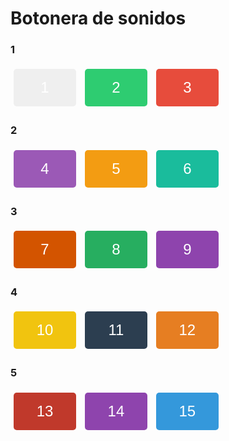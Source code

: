 <html>
<head>
  <title>Botonera de sonidos</title>
  <style>
    /* CSS styles for buttons */
    .numbered-button {
      font-size: 24px; /* set the font size */
      width: 100px; /* set the width */
      height: 60px; /* set the height */
      margin: 5px; /* add margin between buttons */
      color: #fff; /* set the text color */
      border: none; /* remove button borders */
      border-radius: 5px; /* add border radius for rounded edges */
    }

    /* Custom background colors for each button */
    #button1 {
      background-color: #3498db; /* blue */
    }

    #button2 {
      background-color: #2ecc71; /* green */
    }

    #button3 {
      background-color: #e74c3c; /* red */
    }

    #button4 {
      background-color: #9b59b6; /* purple */
    }

    #button5 {
      background-color: #f39c12; /* orange */
    }

    #button6 {
      background-color: #1abc9c; /* teal */
    }

    #button7 {
      background-color: #d35400; /* dark orange */
    }

    #button8 {
      background-color: #27ae60; /* dark green */
    }

    #button9 {
      background-color: #8e44ad; /* dark purple */
    }

    #button10 {
      background-color: #f1c40f; /* yellow */
    }

    #button11 {
      background-color: #2c3e50; /* dark blue */
    }

    #button12 {
      background-color: #e67e22; /* bright orange */
    }

    #button13 {
      background-color: #c0392b; /* dark red */
    }

    #button14 {
      background-color: #8e44ad; /* dark purple */
    }

    #button15 {
      background-color: #3498db; /* blue */
    }
  </style>
  <script>
    var currentAudio = null;

    // JavaScript code to play or pause sounds when buttons are clicked
    function playOrPauseSound(soundFile) {
      if (currentAudio !== null && !currentAudio.paused) {
        currentAudio.pause();
      }

      if (currentAudio !== soundFile) {
        currentAudio = new Audio(soundFile);
        currentAudio.play();
      } else {
        currentAudio = null;
      }
    }
  </script>
</head>
<body>
  <h1>Botonera de sonidos</h1>
  
  <div>
    <h3>1</h3>
    <button id="button1" class="numbered-button" onclick="playOrPauseSound('Apple crunch sound effect.mp3')">1</button>
    <button id="button2" class="numbered-button" onclick="playOrPauseSound('Leaves  branches sound effect.mp3')">2</button>
    <button id="button3" class="numbered-button" onclick="playOrPauseSound('Human EatingCrunch Sound Effect HD.mp3')">3</button>
  </div>
  
  <div>
    <h3>2</h3>
    <button id="button4" class="numbered-button" onclick="playOrPauseSound('GooeySlime  Sound Effect.mp3')">4</button>
    <button id="button5" class="numbered-button" onclick="playOrPauseSound('Bubble Sound Effect.mp3')">5</button>
    <button id="button6" class="numbered-button" onclick="playOrPauseSound('Woodpecker  Sound Effect.mp3')">6</button>
  </div>
  
  <div>
    <h3>3</h3>
    <button id="button7" class="numbered-button" onclick="playOrPauseSound('Woodpecker  Sound Effect.mp3')">7</button>
    <button id="button8" class="numbered-button" onclick="playOrPauseSound('Leaves  branches sound effect.mp3')">8</button>
    <button id="button9" class="numbered-button" onclick="playOrPauseSound('Sweet Bird Sound  Morning Sound Effect  Garden Bird.mp3')">9</button>
  </div>
  
  <div>
    <h3>4</h3>
    <button id="button10" class="numbered-button" onclick="playOrPauseSound('Acoustic Guitar G Major Chord Sound Effect.mp3')">10</button>
    <button id="button11" class="numbered-button" onclick="playOrPauseSound('Acoustic Guitar A Minor Chord Sound Effect.mp3')">11</button>
    <button id="button12" class="numbered-button" onclick="playOrPauseSound('Sweet Bird Sound  Morning Sound Effect  Garden Bird.mp3')">12</button>
  </div>
  
  <div>
    <h3>5</h3>
    <button id="button13" class="numbered-button" onclick="playOrPauseSound('Sharp Noise Sound Effect.mp3')">13</button>
    <button id="button14" class="numbered-button" onclick="playOrPauseSound('GooeySlime  Sound Effect.mp3')">14</button>
    <button id="button15" class="numbered-button" onclick="playOrPauseSound('Bubble Sound Effect.mp3')">15</button>
  </div>
  
</body>
</html>






